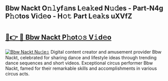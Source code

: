 ## Bbw Nackt O𝚗𝚕yf𝚊ns L𝚎a𝚔ed N𝚞𝚍es - Part-N4g P𝚑𝚘tos Vi𝚍𝚎o - H𝚘𝚝 Part L𝚎a𝚔s uXVfZ

# <h2><a href="http://kfedta3.oniu.top/?m=Bbw+Nackt">🔗👉 🔴 Bbw Nackt P𝚑ot𝚘𝚜 V𝚒d𝚎o</a></h2>

[![Bbw Nackt Nu𝚍e𝚜](https://i.imgur.com/0qMVB7G.gif)](http://kfedta3.oniu.top/?m=Bbw+Nackt)
Digital content creator and amusement provider Bbw Nackt, celebrated for sharing dance and lifestyle ideas through trending dance sequences and short videos. Exceptional circus performer Bbw Nackt, famed for their remarkable skills and accomplishments in various circus acts.  
